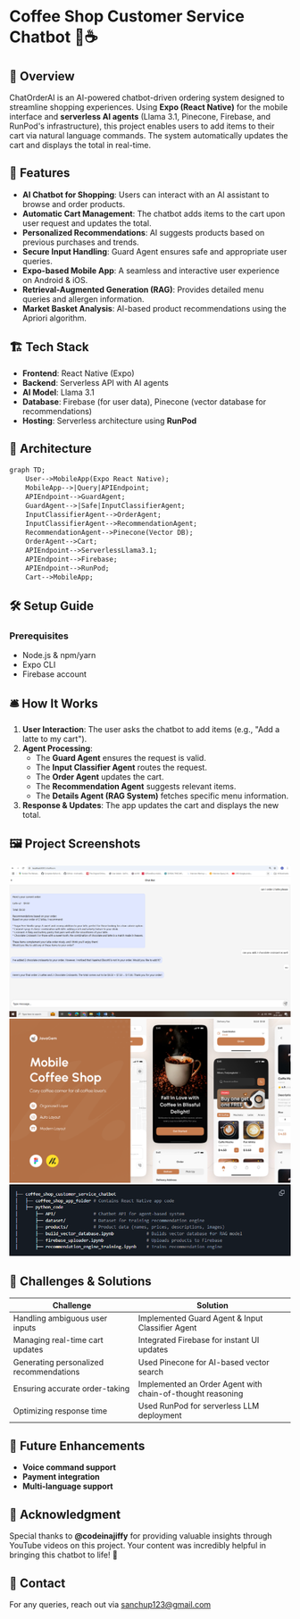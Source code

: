 # Coffee Shop Customer Service Chatbot 🚀☕️

## 📌 Overview
ChatOrderAI is an AI-powered chatbot-driven ordering system designed to streamline shopping experiences. Using **Expo (React Native)** for the mobile interface and **serverless AI agents** (Llama 3.1, Pinecone, Firebase, and RunPod's infrastructure), this project enables users to add items to their cart via natural language commands. The system automatically updates the cart and displays the total in real-time.
## 🚀 Features
- **AI Chatbot for Shopping**: Users can interact with an AI assistant to browse and order products.
- **Automatic Cart Management**: The chatbot adds items to the cart upon user request and updates the total.
- **Personalized Recommendations**: AI suggests products based on previous purchases and trends.
- **Secure Input Handling**: Guard Agent ensures safe and appropriate user queries.
- **Expo-based Mobile App**: A seamless and interactive user experience on Android & iOS.
- **Retrieval-Augmented Generation (RAG)**: Provides detailed menu queries and allergen information.
- **Market Basket Analysis**: AI-based product recommendations using the Apriori algorithm.

## 🏗️ Tech Stack
- **Frontend**: React Native (Expo)
- **Backend**: Serverless API with AI agents
- **AI Model**: Llama 3.1
- **Database**: Firebase (for user data), Pinecone (vector database for recommendations)
- **Hosting**: Serverless architecture using **RunPod**

## 📜 Architecture
```mermaid
graph TD;
    User-->MobileApp(Expo React Native);
    MobileApp-->|Query|APIEndpoint;
    APIEndpoint-->GuardAgent;
    GuardAgent-->|Safe|InputClassifierAgent;
    InputClassifierAgent-->OrderAgent;
    InputClassifierAgent-->RecommendationAgent;
    RecommendationAgent-->Pinecone(Vector DB);
    OrderAgent-->Cart;
    APIEndpoint-->ServerlessLlama3.1;
    APIEndpoint-->Firebase;
    APIEndpoint-->RunPod;
    Cart-->MobileApp;
```

## 🛠️ Setup Guide
### Prerequisites
- Node.js & npm/yarn
- Expo CLI
- Firebase account

## 🛎️ How It Works
1. **User Interaction**: The user asks the chatbot to add items (e.g., "Add a latte to my cart").
2. **Agent Processing**:
   - The **Guard Agent** ensures the request is valid.
   - The **Input Classifier Agent** routes the request.
   - The **Order Agent** updates the cart.
   - The **Recommendation Agent** suggests relevant items.
   - The **Details Agent (RAG System)** fetches specific menu information.
3. **Response & Updates**: The app updates the cart and displays the new total.

## 🖼️ Project Screenshots
![Chatbot Screenshot](images/web7.png)
![App UI](images/mobile_app.png)
![Directory Diagram](images/directory_structure.png)

## 🚧 Challenges & Solutions
| Challenge | Solution |
|-----------|----------|
| Handling ambiguous user inputs | Implemented Guard Agent & Input Classifier Agent |
| Managing real-time cart updates | Integrated Firebase for instant UI updates |
| Generating personalized recommendations | Used Pinecone for AI-based vector search |
| Ensuring accurate order-taking | Implemented an Order Agent with chain-of-thought reasoning |
| Optimizing response time | Used RunPod for serverless LLM deployment |

## 🎯 Future Enhancements
- **Voice command support**
- **Payment integration**
- **Multi-language support**

## 🎉 Acknowledgment
Special thanks to **@codeinajiffy** for providing valuable insights through YouTube videos on this project. Your content was incredibly helpful in bringing this chatbot to life! 🚀

## 📩 Contact
For any queries, reach out via [sanchup123@gmail.com](mailto:sanchup123@gmail.com)
